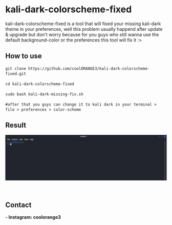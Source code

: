 # kali-dark-colorscheme-fixed
kali-dark-colorscheme-fixed is a tool that will fixed your missing kali-dark theme in your preferences, well this problem usually happend after update & upgrade but don't worry because for you guys who still wanna use the default background-color or the preferences this tool will fix it :>

## How to use
    git clone https://github.com/coolORANGE3/kali-dark-colorscheme-fixed.git

    cd kali-dark-colorscheme-fixed
    
    sudo bash kali-dark-missing-fix.sh
    
    #after that you guys can change it to kali dark in your terminal > file > preferences > color-scheme

## Result
![img alt](https://github.com/coolORANGE3/kali-dark-colorscheme-fix/blob/59788d0e7ac5ff14ed87f7731c4637808903cd42/kali-dark-scheme.png)

<br>

## Contact
**- Instagram: coolorange3**